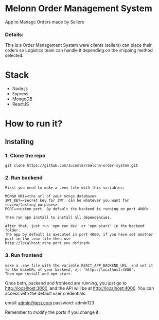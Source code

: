 # Melonn Order Management System

App to Manage Orders made by Sellers

### Details: 

This is a Order Management System were clients (sellers) can place their orders so Logistics team can handle it depending
on the shipping method selected.


# Stack

* Node.js 
* Express 
* MongoDB
* ReactJS

# How to run it?


## Installing


### 1. Clone the repo

```
git clone https://github.com/Jucester/melonn-order-system.git

```

### 2. Run backend

```
First you need to make a .env file with this variables:

MONGO_URI=<the url of your mongo database>
JWT_KEY=<secret key for JWT, can be whatever you want for review/testing purposes>
PORT=<custom port. By default the backend is running on port 4000>

Then run npm install to install all dependencies.

After that, just run 'npm run dev' or 'npm start' in the backend folder. 
The app by default is executed in port 4000, if you have set another port in the .env file then use
http://localhost:<the port you defined>

```

### 3. Run frontend

```
make a .env file with the variable REACT_APP_BACKEND_URL, and set it to the baseURL of your backend, ej: "http://localhost:4000".
Then npm install and npm start.
```

Once both, backend and frontend are running, you just go to [http://localhost:3000](http://localhost:3000), and the API will be at [http://localhost:4000](http://localhost:4000). You can access with the default user credentials:

email: admin@test.com
password: admin123

Remember to modify the ports if you change it.

